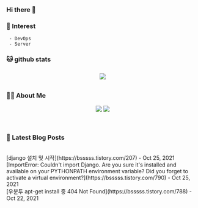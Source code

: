 
### Hi there 👋   

### 📖   Interest   
     - DevOps   
     - Server  

###  🐱 github stats  

<div id="main" align="center">
    <img src="https://github-readme-stats.vercel.app/api?username=qpyu66&hide=stars,contribs&count_private=true&show_icons=true"
        style="height: auto; margin-left: 20px; margin-right: 20px; padding: 10px;"/>
</div>

###  💁‍♀️ About Me  
<p align="center">
    <a href="https://bsssss.tistory.com/"><img src="https://img.shields.io/badge/Blog-FF5722?style=flat-square&logo=Blogger&logoColor=white"/></a>
    <a href="mailto:qpyu66@gmail.com"><img src="https://img.shields.io/badge/Gmail-d14836?style=flat-square&logo=Gmail&logoColor=white&link=qpyu66@gmail.com"/></a>
</p>

<br>

### 📕 Latest Blog Posts   
<br>
[django 설치 및 시작](https://bsssss.tistory.com/207) - Oct 25, 2021<br>
[ImportError: Couldn't import Django. Are you sure it's installed and available on your PYTHONPATH environment variable? Did you forget to activate a virtual environment?](https://bsssss.tistory.com/790) - Oct 25, 2021<br>
[우분투 apt-get install 중 404 Not Found](https://bsssss.tistory.com/788) - Oct 22, 2021<br>
